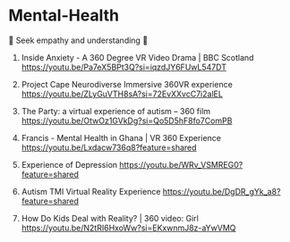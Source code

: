 # Mental-Health
🧠 Seek empathy and understanding 🩷 

1. Inside Anxiety - A 360 Degree VR Video Drama | BBC Scotland
https://youtu.be/Pa7eX5BPt3Q?si=iqzdJY6FUwL547DT

2. Project Cape Neurodiverse Immersive 360VR experience
https://youtu.be/ZLyGuVTH8sA?si=72EvXXvcC7i2alEL 

3. The Party: a virtual experience of autism – 360 film
https://youtu.be/OtwOz1GVkDg?si=Qo5D5hF8fo7ComPB 

4. Francis - Mental Health in Ghana | VR 360 Experience
https://youtu.be/Lxdacw736q8?feature=shared 

5. Experience of Depression
https://youtu.be/WRv_VSMREG0?feature=shared 

6. Autism TMI Virtual Reality Experience
https://youtu.be/DgDR_gYk_a8?feature=shared 

7. How Do Kids Deal with Reality? | 360 video: Girl
https://youtu.be/N2tRI6HxoWw?si=EKxwnmJ8z-aYwVMQ 
